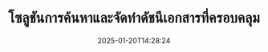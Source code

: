 ---
############################# Static ############################
layout: "family"
date:  2025-01-20T14:28:24
draft: false

product: "Search"
product_tag: "search"

lang: th

############################# Head ############################
head_title: "การค้นหาและจัดทำดัชนีข้อความในเอกสาร | APIs และแอปพลิเคชันเว็บฟรี"
head_description: "ดำเนินการค้นหาข้อความที่มีประสิทธิภาพและจัดทำดัชนีข้อมูลบนไฟล์ PDF, MS Office, OpenDocument และรูปแบบไฟล์ยอดนิยมอื่นๆ โดยใช้ API ของเรา หรือแอปค้นหาเอกสารออนไลน์ฟรี"

############################# Header ############################
title: "โซลูชันการค้นหาและจัดทำดัชนีเอกสารที่ครอบคลุม"
description:  |
  ดำเนินการค้นหาข้อความและจัดทำดัชนีบนไฟล์ PDF, Microsoft Office, OpenOffice และรูปแบบไฟล์เอกสารอื่น ๆ มากมาย

  เพิ่มความสามารถในการค้นหาข้อมูลในคอลเลกชันเอกสารขนาดใหญ่ด้วยฟังก์ชันการค้นหาข้อความแบบเต็มที่ทันสมัย

  ปรับแต่งฟีเจอร์การค้นหาเช่น คำพ้อง, การค้นหาแบบใกล้เคียง และการลดรูปคำเพื่อเพิ่มความแม่นยำและผลลัพธ์

############################# Supported Platforms ###############################
supported_platforms:
  enable: true
  head_title: "เลือกแพลตฟอร์มของคุณ"
  title: "ความเป็นอิสระของแพลตฟอร์ม"
  description: "GroupDocs.Search รองรับระบบปฏิบัติการและเฟรมเวิร์กต่อไปนี้:"
  details_link_title: "เรียนรู้เพิ่มเติม"

  items:
    # items loop
    - title: ".NET"
      description: GroupDocs.Search .NET 
      color: "blue"
      tag: "net"
      link: "/search/net/"
      features_link: "https://docs.groupdocs.com/search/net/system-requirements/"
      features:
          # features loop
          - rows: "3"
            content: |
                    .NET Framework 4.5 or later
      
          # features loop
          - rows: "4"
            content: |
                    Windows Desktop <br> Windows Server <br> Linux
      
          # features loop
          - rows: "3"
            content: |
                    Microsoft Visual Studio
      
          # features loop
          - rows: "1"
            content: |
                    70+ file formats
      

    # items loop
    - title: "Java"
      description: GroupDocs.Search Java
      color: "red"
      tag: "java"
      link: "/search/java/"
      features_link: "https://docs.groupdocs.com/search/java/system-requirements/"
      features:
          # features loop
          - rows: "3"
            content: |
                    Java SE 8 (1.8) or later
      
          # features loop
          - rows: "4"
            content: |
                    Windows <br> Linux <br> Mac OS
      
          # features loop
          - rows: "3"
            content: |
                   NetBeans <br> IntelliJ IDEA <br> Eclipse 
      
          # features loop
          - rows: "1"
            content: |
                    70+ file formats
      

    # items loop
    - title: "Node.js"
      description: GroupDocs.Search Node.js
      color: "green"
      tag: "nodejs-java"
      link: "/search/nodejs-java/"
      features_link: "https://docs.groupdocs.com/search/nodejs-java/system-requirements/"
      features:
          # features loop
          - rows: "3"
            content: |
                    Node.js 16+ and J2SE 8.0 (1.8)+
      
          # features loop
          - rows: "4"
            content: |
                    Windows <br> Linux <br> Mac OS
      
          # features loop
          - rows: "3"
            content: |
                    Atom <br> Visual Studio Code <br> โปรแกรมแก้ไขข้อความอื่นๆ
      
          # features loop
          - rows: "1"
            content: |
                    70+ file formats


############################# Features ###############################
features:
  enable: true
  title: "ฟีเจอร์หลักของ GroupDocs.Search"
  description: "GroupDocs.Search ให้เครื่องมือที่ทรงพลังสำหรับการจัดทำดัชนีและค้นหาข้อความในรูปแบบเอกสารยอดนิยม ปรับปรุงการจัดการเอกสารด้วยฟังก์ชันการค้นหาที่ล้ำสมัย"

  items:
    # items loop
    - icon: "view"
      title: "การค้นหาข้อความขั้นสูง"
      content: "ดำเนินการค้นหาข้อความที่รวดเร็วและแม่นยำทั่วทั้งเอกสารที่จัดทำดัชนี"

    # items loop
    - icon: "manipulate"
      title: "ตัวเลือกการค้นหาที่ปรับแต่งได้"
      content: "ใช้ฟีเจอร์เช่น การค้นหาแบบใกล้เคียง, คำพ้องและการลดรูปคำเพื่อผลลัพธ์ที่แม่นยำยิ่งขึ้น"

    # items loop
    - icon: "merge"
      title: "รองรับหลายฟอร์แมต"
      content: "จัดทำดัชนีและค้นหาข้อมูลใน Microsoft Office, PDF, OpenOffice และรูปแบบทั่วไปอื่นๆ"

    # items loop
    - icon: "additional"
      title: "การจัดทำดัชนีที่มีประสิทธิภาพ"
      content: "สร้างและบำรุงรักษาดัชนีสำหรับคอลเลกชันเอกสารขนาดใหญ่ได้อย่างรวดเร็ว"

############################# Code samples ############################
code_samples:
  enable: true
  title: "การค้นหาข้อความในรูปแบบเอกสารยอดนิยม"
  description: "GroupDocs.Search ตัวอย่างโค้ด"
  items:
    # code sample loop
    - title: "การค้นหาข้อความ"
      content: |
       GroupDocs.Search เป็นเครื่องมือที่ทรงพลังสำหรับการค้นหาข้อความในเอกสาร คุณสามารถค้นหาผ่านเอกสารหลายๆ ฉบับในรูปแบบต่างๆ ที่เก็บในโฟลเดอร์เฉพาะ ผลลัพธ์การค้นหาจะถูกบันทึกในโฟลเดอร์แยกต่างหาก ทำให้คุณสามารถเข้าถึงและนำกลับมาใช้ใหม่ได้โดยไม่ต้องดำเนินการค้นหาอีกครั้ง
      samples:
        - language: "C#"
          color: "blue"
          content: |
            ```csharp {style=abap}   
            // สร้างอินสแตนซ์ของคลาส Index โดยระบุโฟลเดอร์สำหรับการจัดเก็บดัชนี
            Index index = new Index("\\Index Folder");

            //ระบุเส้นทางไปยังเอกสารที่การค้นหาจะดำเนินการ
            index.Add("\\Documents Folder");

            //สร้างอินสแตนซ์ของวัตถุ SearchOptions
            SearchOptions options = new SearchOptions();

            //ดำเนินการค้นหาสำหรับข้อความที่ต้องการ
            SearchResult result = index.Search("ipsum dolor", options);

            //จัดการและประมวลผลผลลัพธ์การค้นหา
            if (result.DocumentCount > 0){
                Console.WriteLine("Documents: " + result.DocumentCount);
                for (int i = 0; i < result.DocumentCount; i++)
                {
                    FoundDocument document = result.GetFoundDocument(i);
                    Console.WriteLine("Document: " + document.DocumentInfo.FilePath);
                    Console.WriteLine("Found: " + document.FoundFields.Length);
                }
            }

            ```
        - language: "Java"
          color: "red"
          content: |
            ```java {style=abap}   
            // สร้างอินสแตนซ์ของคลาส Index โดยระบุโฟลเดอร์สำหรับการจัดเก็บดัชนี
            Index index = new Index("\\Index Folder");

            //ระบุเส้นทางไปยังเอกสารที่การค้นหาจะดำเนินการ
            index.add("\\Documents Folder");

            //สร้างอินสแตนซ์ของวัตถุ SearchOptions
            SearchOptions options = new SearchOptions();

            //ดำเนินการค้นหาสำหรับข้อความที่ต้องการ
            SearchResult result = index.search("ipsum dolor", options);

            //จัดการและประมวลผลผลลัพธ์การค้นหา
            if (result.getDocumentCount() > 0){
                System.out.println("Documents: " + result.getDocumentCount());
                for (int i = 0; i < result.getDocumentCount(); i++)
                {
                    FoundDocument document = result.getFoundDocument(i);
                    System.out.println("Document: " + document.getDocumentInfo().getFilePath());
                    System.out.println("Found: " + document.getFoundFields().length);
                }
            }

            ```
        - language: "TypeScript"
          color: "green"
          content: |
            ```javascript {style=abap}   
            const searchLib = require('@groupdocs/groupdocs.search');

            // สร้างอินสแตนซ์ของคลาส Index โดยระบุโฟลเดอร์สำหรับการจัดเก็บดัชนี
            const index = new searchLib.Index('\\Index Folder');

            //ระบุเส้นทางไปยังเอกสารที่การค้นหาจะดำเนินการ
            index.add('\\Documents Folder');

            //สร้างอินสแตนซ์ของวัตถุ SearchOptions
            const options = new searchLib.SearchOptions();

            //ดำเนินการค้นหาสำหรับข้อความที่ต้องการ
            const result = index.search('ipsum dolor', options);

            //จัดการและประมวลผลผลลัพธ์การค้นหา
            if (result.getDocumentCount() > 0){
                console.log('Documents: ' + result.getDocumentCount());
                for (int i = 0; i < result.getDocumentCount(); i++)
                {
                    const document = result.getFoundDocument(i);
                    console.log('Document: ' + document.getDocumentInfo().getFilePath());
                    console.log('Found: ' + document.getFoundFields().length);
                }
            }

            ```


############################# Supported Formats ###############################
formats:
  enable: true
  title: "รองรับไฟล์มากกว่า 70 รูปแบบ"
  description: "GroupDocs.Search รองรับเกือบทุกประเภทไฟล์ที่ใช้งานกันอย่างแพร่หลาย"

############################# Metrics ###############################
metrics:
  enable: true
  title: "สถิติผลิตภัณฑ์ของเรา"
  description: "ค้นพบตัวชี้วัดสำคัญที่แสดงถึงประสิทธิภาพ การเข้าถึง และการเติบโตของเรา"

  items:
    # items loop
    - number: "70+"
      title: "รูปแบบที่รองรับ"
      content: "เราจัดหาความสามารถในการทำงานร่วมกับรูปแบบเอกสารยอดนิยมมากกว่า 70 รูปแบบ"

    # items loop
    - number: "500k"
      title: "ดาวน์โหลด NuGet"
      content: "GroupDocs.Search สำหรับ .NET ได้ถูกดาวน์โหลดมากกว่า 500,000 ครั้งใน NuGet"

    # items loop
    - number: "12k"
      title: "ดาวน์โหลด Maven"
      content: "นักพัฒนา Java ได้ดาวน์โหลด GroupDocs.Search มากกว่า 12,000 ครั้งจาก Maven"

    # items loop
    - number: "150+"
      title: "ลูกค้าที่พึงพอใจ"
      content: "นักพัฒนาและธุรกิจชั้นนำทั่วโลกไว้วางใจผลิตภัณฑ์ของเราเพื่อการหาทางออกที่แปลกใหม่"


############################# Customers ###############################
customers:
  enable: true
  title: "ลูกค้าผู้มีความสุขของเรา"
  description: "ห้องสมุด GroupDocs ได้รับความไว้วางใจจากแบรนด์และองค์กรชั้นนำทั่วโลก"

  items:
    # items loop
    - title: "BenQ Corporation"
      logo: "benq"
      
    # items loop
    - title: "Nasdaq Stock Market"
      logo: "nasdaq"
      
    # items loop
    - title: "AT&T Inc."
      logo: "att"
      
    # items loop
    - title: "Customer logo AstraZeneca"
      logo: "astrazeneca"
      
    # items loop
    - title: "Central Bank of Argentina"
      logo: "argentinacentralbank"
      
    # items loop
    - title: "Roche Holding AG"
      logo: "roche"
      
    # items loop
    - title: "Capita"
      logo: "capita"
      
    # items loop
    - title: "Axa S.A."
      logo: "axa"
      
    # items loop
    - title: "Instructure Inc."
      logo: "instructure"
      
    # items loop
    - title: "Wipro"
      logo: "wipro"


############################# Actions ###############################
actions:
  enable: true
  title: "เริ่มการเดินทางของคุณวันนี้!"
  description: "สัมผัสประสบการณ์ GroupDocs.Search ฟรีบนแพลตฟอร์มที่คุณต้องการ"

  items:
    # items loop
    - title: ".NET"
      color: "blue"
      link: "/search/net/"

    # items loop
    - title: "Java"
      color: "red"
      link: "/search/java/"

    # items loop
    - title: "Node.js via Java"
      color: "green"
      link: "/search/nodejs-java/"

############################# FAQ ###############################
faq:
  enable: true
  title: "คำถามที่พบบ่อย"
  description: "ค้นหาคำตอบสำหรับคำถามทั่วไปเกี่ยวกับ GroupDocs.Search"

  items:
    # items loop
    - question: "มีเครื่องมือภายนอกที่จำเป็นสำหรับการค้นหาเอกสารใน GroupDocs.Search หรือไม่?"
      answer: "ไม่, GroupDocs.Search ทำงานเป็นโซลูชันแบบสแตนด์อโลนและไม่ต้องใช้เครื่องมือหรือซอฟต์แวร์เพิ่มเติมเช่น Adobe Acrobat หรือ Microsoft Office เพื่อดำเนินการค้นหา"

    # items loop
    - question: "ฉันสามารถทดสอบ GroupDocs.Search ก่อนที่จะซื้อได้หรือไม่?"
      answer: "ได้เลย! GroupDocs.Search มีให้ทดลองใช้งานฟรี คุณสามารถสำรวจฟีเจอร์ต่างๆ ได้แม้ว่ารุ่นทดลองอาจรวมถึงข้อจำกัดเช่น ป้ายกันน้ำหรือฟังก์ชันการทำงานที่จำกัด เพื่อปลดล็อกฟีเจอร์ทั้งหมด คุณสามารถขอใบอนุญาตชั่วคราวฟรี 30 วัน เรียนรู้เพิ่มเติมได้ที่ [ใบอนุญาตชั่วคราว](https://purchase.groupdocs.com/temporary-license/) หน้าค่ะ"

    # items loop
    - question: "มีตัวเลือกการออกใบอนุญาตอะไรบ้าง?"
      answer: "เรามีหลายรูปแบบการออกใบอนุญาตสำหรับ GroupDocs.Search ที่ปรับให้เหมาะกับความต้องการที่แตกต่างกัน เลือกใบอนุญาตตามขนาดทีม รูปแบบการใช้งาน หรือไม่ว่าคุณต้องการ SDK/API สำหรับการแจกจ่ายลูกค้าหรือไม่ สำหรับการใช้งานที่ยืดหยุ่น ให้พิจารณาใบอนุญาตตามที่ใช้ โดยที่คุณจ่ายตามการใช้งานจริง เรียนรู้เพิ่มเติมเกี่ยวกับตัวเลือกของคุณได้ที่ [หน้าเว็บราคา](https://purchase.groupdocs.com/pricing/search/net/)"

############################# App links ###############################
app_links:
  enable: true
  title: "GroupDocs.Search แอปเว็บ"
  description: "สำรวจ GroupDocs.Search ด้วยแอปพลิเคชันเว็บฟรีของเรา ดำเนินการค้นหาและจัดทำดัชนีข้อความบนไฟล์ยอดนิยมมากกว่า 70 รูปแบบได้โดยตรงในเบราว์เซอร์ของคุณ—ฟรีโดยสมบูรณ์"

  items:
    # items loop
    - title: "GroupDocs.Search Total"
      content: "ค้นหาในไฟล์ PDF, Excel, Word, PowerPoint และไฟล์ประเภทอื่นๆ โดยตรงจากเว็บเบราว์เซอร์ของคุณ"
      icon: "groupdocs_watermark-app"
      link: "https://products.groupdocs.app/search/total"

    # items loop
    - title: "GroupDocs.Search Word"
      content: "อัปโหลด DOCX เพื่อทำการค้นหาข้อความขั้นสูงโดยไม่จำเป็นต้องติดตั้งซอฟต์แวร์"
      icon: "groupdocs_words-app"
      link: "https://products.groupdocs.app/search/docx"

    # items loop
    - title: "GroupDocs.Search PDF"
      content: "ทดสอบความสามารถในการจัดทำดัชนีและเรียกคืน PDFs ในรูปแบบต่างๆ ฟรี"
      icon: "groupdocs_pdf-app"
      link: "https://products.groupdocs.app/search/pdf"


---